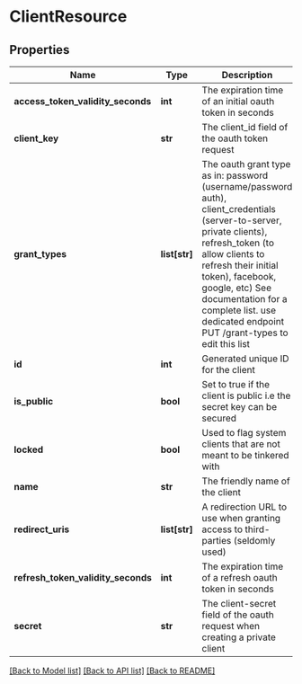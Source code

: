 # ClientResource

## Properties
Name | Type | Description | Notes
------------ | ------------- | ------------- | -------------
**access_token_validity_seconds** | **int** | The expiration time of an initial oauth token in seconds | [optional] 
**client_key** | **str** | The client_id field of the oauth token request | 
**grant_types** | **list[str]** | The oauth grant type as in: password (username/password auth), client_credentials (server-to-server, private clients), refresh_token (to allow clients to refresh their initial token), facebook, google, etc) See documentation for a complete list. use dedicated endpoint PUT /grant-types to edit this list | [optional] 
**id** | **int** | Generated unique ID for the client | [optional] 
**is_public** | **bool** | Set to true if the client is public i.e the secret key can be secured | [optional] 
**locked** | **bool** | Used to flag system clients that are not meant to be tinkered with | [optional] 
**name** | **str** | The friendly name of the client | 
**redirect_uris** | **list[str]** | A redirection URL to use when granting access to third-parties (seldomly used) | [optional] 
**refresh_token_validity_seconds** | **int** | The expiration time of a refresh oauth token in seconds | [optional] 
**secret** | **str** | The client-secret field of the oauth request when creating a private client | 

[[Back to Model list]](../README.md#documentation-for-models) [[Back to API list]](../README.md#documentation-for-api-endpoints) [[Back to README]](../README.md)


